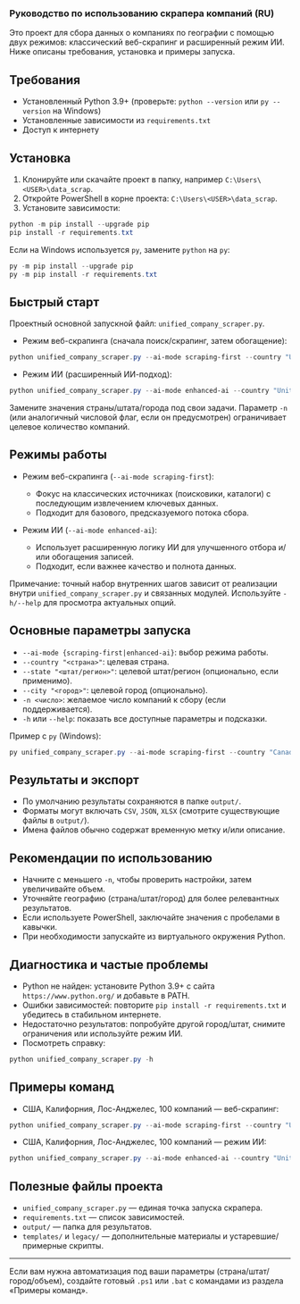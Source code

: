 ### Руководство по использованию скрапера компаний (RU)

Это проект для сбора данных о компаниях по географии с помощью двух режимов: классический веб-скрапинг и расширенный режим ИИ. Ниже описаны требования, установка и примеры запуска.

## Требования
- Установленный Python 3.9+ (проверьте: `python --version` или `py --version` на Windows)
- Установленные зависимости из `requirements.txt`
- Доступ к интернету

## Установка
1) Клонируйте или скачайте проект в папку, например `C:\Users\<USER>\data_scrap`.
2) Откройте PowerShell в корне проекта: `C:\Users\<USER>\data_scrap`.
3) Установите зависимости:
```powershell
python -m pip install --upgrade pip
pip install -r requirements.txt
```

Если на Windows используется `py`, замените `python` на `py`:
```powershell
py -m pip install --upgrade pip
py -m pip install -r requirements.txt
```

## Быстрый старт
Проектный основной запускной файл: `unified_company_scraper.py`.

- Режим веб-скрапинга (сначала поиск/скрапинг, затем обогащение):
```powershell
python unified_company_scraper.py --ai-mode scraping-first --country "United States" --state "California" --city "Los Angeles" -n 100
```

- Режим ИИ (расширенный ИИ-подход):
```powershell
python unified_company_scraper.py --ai-mode enhanced-ai --country "United States" --state "California" --city "Los Angeles" -n 100
```

Замените значения страны/штата/города под свои задачи. Параметр `-n` (или аналогичный числовой флаг, если он предусмотрен) ограничивает целевое количество компаний.

## Режимы работы
- Режим веб-скрапинга (`--ai-mode scraping-first`):
  - Фокус на классических источниках (поисковики, каталоги) с последующим извлечением ключевых данных.
  - Подходит для базового, предсказуемого потока сбора.

- Режим ИИ (`--ai-mode enhanced-ai`):
  - Использует расширенную логику ИИ для улучшенного отбора и/или обогащения записей.
  - Подходит, если важнее качество и полнота данных.

Примечание: точный набор внутренних шагов зависит от реализации внутри `unified_company_scraper.py` и связанных модулей. Используйте `-h/--help` для просмотра актуальных опций.

## Основные параметры запуска
- `--ai-mode {scraping-first|enhanced-ai}`: выбор режима работы.
- `--country "<страна>"`: целевая страна.
- `--state "<штат/регион>"`: целевой штат/регион (опционально, если применимо).
- `--city "<город>"`: целевой город (опционально).
- `-n <число>`: желаемое число компаний к сбору (если поддерживается). 
- `-h` или `--help`: показать все доступные параметры и подсказки.

Пример с `py` (Windows):
```powershell
py unified_company_scraper.py --ai-mode scraping-first --country "Canada" --state "Ontario" --city "Toronto" -n 50
```

## Результаты и экспорт
- По умолчанию результаты сохраняются в папке `output/`.
- Форматы могут включать `CSV`, `JSON`, `XLSX` (смотрите существующие файлы в `output/`).
- Имена файлов обычно содержат временную метку и/или описание.

## Рекомендации по использованию
- Начните с меньшего `-n`, чтобы проверить настройки, затем увеличивайте объем.
- Уточняйте географию (страна/штат/город) для более релевантных результатов.
- Если используете PowerShell, заключайте значения с пробелами в кавычки.
- При необходимости запускайте из виртуального окружения Python.

## Диагностика и частые проблемы
- Python не найден: установите Python 3.9+ с сайта `https://www.python.org/` и добавьте в PATH.
- Ошибки зависимостей: повторите `pip install -r requirements.txt` и убедитесь в стабильном интернете.
- Недостаточно результатов: попробуйте другой город/штат, снимите ограничения или используйте режим ИИ.
- Посмотреть справку: 
```powershell
python unified_company_scraper.py -h
```

## Примеры команд
- США, Калифорния, Лос-Анджелес, 100 компаний — веб-скрапинг:
```powershell
python unified_company_scraper.py --ai-mode scraping-first --country "United States" --state "California" --city "Los Angeles" -n 100
```

- США, Калифорния, Лос-Анджелес, 100 компаний — режим ИИ:
```powershell
python unified_company_scraper.py --ai-mode enhanced-ai --country "United States" --state "California" --city "Los Angeles" -n 100
```

## Полезные файлы проекта
- `unified_company_scraper.py` — единая точка запуска скрапера.
- `requirements.txt` — список зависимостей.
- `output/` — папка для результатов.
- `templates/` и `legacy/` — дополнительные материалы и устаревшие/примерные скрипты.

---
Если вам нужна автоматизация под ваши параметры (страна/штат/город/объем), создайте готовый `.ps1` или `.bat` с командами из раздела «Примеры команд».


